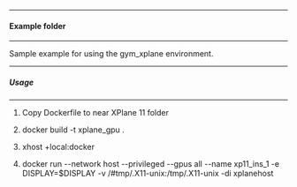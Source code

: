 ------------
#### Example folder
---------------
Sample example for using the gym_xplane environment.

-----------------
##### Usage
--------------------

1. Copy Dockerfile to near XPlane 11 folder
2. docker build -t xplane_gpu .
4. xhost +local:docker
3. docker run --network host --privileged --gpus all --name xp11_ins_1 -e DISPLAY=$DISPLAY -v /#tmp/.X11-unix:/tmp/.X11-unix -di xplanehost

    ```
